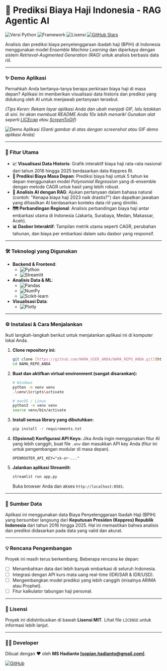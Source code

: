 # 🕌 Prediksi Biaya Haji Indonesia - RAG Agentic AI

![Versi Python](https://img.shields.io/badge/Python-3.9%2B-blue?style=for-the-badge&logo=python)
![Framework](https://img.shields.io/badge/Streamlit-1.35.0-red?style=for-the-badge&logo=streamlit)
![Lisensi](https://img.shields.io/badge/License-MIT-green?style=for-the-badge)
[![GitHub Stars](https://img.shields.io/github/stars/NAMA_USER_ANDA/NAMA_REPO_ANDA?style=for-the-badge&logo=github)](https://github.com/NAMA_USER_ANDA/NAMA_REPO_ANDA/stargazers)

Analisis dan prediksi biaya penyelenggaraan ibadah haji (BPIH) di Indonesia menggunakan model _Ensemble Machine Learning_ dan diperkaya dengan sistem _Retrieval-Augmented Generation (RAG)_ untuk analisis berbasis data riil.

---

### ✨ Demo Aplikasi

Pernahkah Anda bertanya-tanya berapa perkiraan biaya haji di masa depan? Aplikasi ini memberikan visualisasi data historis dan prediksi yang didukung oleh AI untuk menjawab pertanyaan tersebut.

*(Tips Keren: Rekam layar aplikasi Anda dan ubah menjadi GIF, lalu letakkan di sini. Ini akan membuat README Anda 10x lebih menarik! Gunakan alat seperti [LICEcap](https://www.cockos.com/licecap/) atau [ScreenToGif](https://www.screentogif.com/))*

![Demo Aplikasi](https://media.giphy.com/media/v1.Y2lkPTc5MGI3NjExbTdyZ2s4b29tZ2w0OHZsc2NkN2xwZHg5N2hpd2ZhaTFxYm9nMXNndCZlcD12MV9pbnRlcm5hbF9naWZfYnlfaWQmY3Q9Zw/3o7TKSjRrfIPjeiVyE/giphy.gif)
*(Ganti gambar di atas dengan screenshot atau GIF demo aplikasi Anda)*

---

### 🚀 Fitur Utama

-   **📈 Visualisasi Data Historis**: Grafik interaktif biaya haji rata-rata nasional dari tahun 2016 hingga 2025 berdasarkan data Keppres RI.
-   **🔮 Prediksi Biaya Masa Depan**: Prediksi biaya haji untuk 5 tahun ke depan menggunakan model _Polynomial Regression_ yang di-ensemble dengan metode CAGR untuk hasil yang lebih robust.
-   **🤖 Analisis AI dengan RAG**: Ajukan pertanyaan dalam bahasa natural (contoh: "Kenapa biaya haji 2023 naik drastis?") dan dapatkan jawaban yang dihasilkan AI berdasarkan konteks data riil yang dimiliki.
-   **🗺️ Perbandingan Regional**: Analisis perbandingan biaya haji antar embarkasi utama di Indonesia (Jakarta, Surabaya, Medan, Makassar, Aceh).
-   **📊 Dasbor Interaktif**: Tampilan metrik utama seperti CAGR, perubahan tahunan, dan biaya per embarkasi dalam satu dasbor yang responsif.

---

### 🛠️ Teknologi yang Digunakan

-   **Backend & Frontend**:
    -   ![Python](https://img.shields.io/badge/Python-3776AB?style=flat&logo=python&logoColor=white)
    -   ![Streamlit](https://img.shields.io/badge/Streamlit-FF4B4B?style=flat&logo=streamlit&logoColor=white)
-   **Analisis Data & ML**:
    -   ![Pandas](https://img.shields.io/badge/Pandas-150458?style=flat&logo=pandas&logoColor=white)
    -   ![NumPy](https://img.shields.io/badge/NumPy-013243?style=flat&logo=numpy&logoColor=white)
    -   ![Scikit-learn](https://img.shields.io/badge/scikit--learn-F7931E?style=flat&logo=scikit-learn&logoColor=white)
-   **Visualisasi Data**:
    -   ![Plotly](https://img.shields.io/badge/Plotly-3F4F75?style=flat&logo=plotly&logoColor=white)

---

### ⚙️ Instalasi & Cara Menjalankan

Ikuti langkah-langkah berikut untuk menjalankan aplikasi ini di komputer lokal Anda.

1.  **Clone repository ini:**
    ```bash
    git clone [https://github.com/NAMA_USER_ANDA/NAMA_REPO_ANDA.git](https://github.com/NAMA_USER_ANDA/NAMA_REPO_ANDA.git)
    cd NAMA_REPO_ANDA
    ```

2.  **Buat dan aktifkan virtual environment (sangat disarankan):**
    ```bash
    # Windows
    python -m venv venv
    .\venv\Scripts\activate

    # macOS / Linux
    python3 -m venv venv
    source venv/bin/activate
    ```

3.  **Install semua library yang dibutuhkan:**
    ```bash
    pip install -r requirements.txt
    ```

4.  **(Opsional) Konfigurasi API Keys:**
    Jika Anda ingin menggunakan fitur AI yang lebih canggih, buat file `.env` dan masukkan API key Anda (fitur ini untuk pengembangan modular di masa depan).
    ```
    OPENROUTER_API_KEY="sk-or-..."
    ```

5.  **Jalankan aplikasi Streamlit:**
    ```bash
    streamlit run app.py
    ```
    Buka browser Anda dan akses `http://localhost:8501`.

---

### 📄 Sumber Data

Aplikasi ini menggunakan data Biaya Penyelenggaraan Ibadah Haji (BPIH) yang bersumber langsung dari **Keputusan Presiden (Keppres) Republik Indonesia** dari tahun 2016 hingga 2025. Hal ini memastikan bahwa analisis dan prediksi didasarkan pada data yang valid dan akurat.

---

### 💡 Rencana Pengembangan

Proyek ini masih terus berkembang. Beberapa rencana ke depan:
-   [ ] Menambahkan data dari lebih banyak embarkasi di seluruh Indonesia.
-   [ ] Integrasi dengan API kurs mata uang real-time (IDR/SAR & IDR/USD).
-   [ ] Mengembangkan model prediksi yang lebih canggih (misalnya ARIMA atau Prophet).
-   [ ] Fitur kalkulator tabungan haji personal.

---

### 📜 Lisensi

Proyek ini didistribusikan di bawah **Lisensi MIT**. Lihat file `LICENSE` untuk informasi lebih lanjut.

---

### 👨‍💻 Developer

Dibuat dengan ❤️ oleh **MS Hadianto [sopian.hadianto@gmail.com]**.

[![GitHub](https://img.shields.io/badge/GitHub-Profile-black?style=flat&logo=github)](https://github.com/mshadianto)
